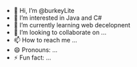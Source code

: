 - 👋 Hi, I’m @burkeyLite
- 👀 I’m interested in Java and C#
- 🌱 I’m currently learning web decelopnent
- 💞️ I’m looking to collaborate on ...
- 📫 How to reach me ...
- 😄 Pronouns: ...
- ⚡ Fun fact: ...

<!---
burkeyLite/burkeyLite is a ✨ special ✨ repository because its `README.md` (this file) appears on your GitHub profile.
You can click the Preview link to take a look at your changes.
--->
